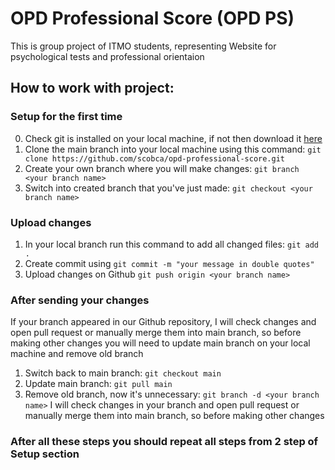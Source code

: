 # OPD Professional Score (OPD PS)
This is group project of ITMO students, representing Website for psychological tests and professional orientaion

## How to work with project:
### Setup for the first time
0. Check git is installed on your local machine, if not then download it <a href="https://git-scm.com/downloads">here</a>
1.  Clone the main branch into your local machine using this command: ` git clone https://github.com/scobca/opd-professional-score.git `
2.  Create your own branch where you will make changes: ` git branch <your branch name> `
3.  Switch into created branch that you've just made: ` git checkout <your branch name> `
### Upload changes
1. In your local branch run this command to add all changed files: ` git add . `
2. Create commit using ` git commit -m "your message in double quotes" `
3. Upload changes on Github ` git push origin <your branch name> `

### After sending your changes
If your branch appeared in our Github repository, I will check changes and open pull request or manually merge them into main branch, so before making other changes you will need to update main branch on your local machine and remove old branch
1. Switch back to main branch: ` git checkout main `
2. Update main branch: ` git pull main `
3. Remove old branch, now it's unnecessary: ` git branch -d <your branch name> `
I will check changes in your branch and open pull request or manually merge them into main branch, so before making other changes
### After all these steps you should repeat all steps from 2 step of Setup section
